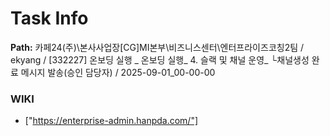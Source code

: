 # Task Info

**Path:** 카페24(주)\본사사업장\[CG]MI본부\비즈니스센터\엔터프라이즈코칭2팀 / ekyang / [332227] 온보딩 실행 _ 온보딩 실행_ 4. 슬랙 및 채널 운영_ └채널생성 완료 메시지 발송(승인 담당자) / 2025-09-01_00-00-00

### WIKI
- ["https://enterprise-admin.hanpda.com/"]

